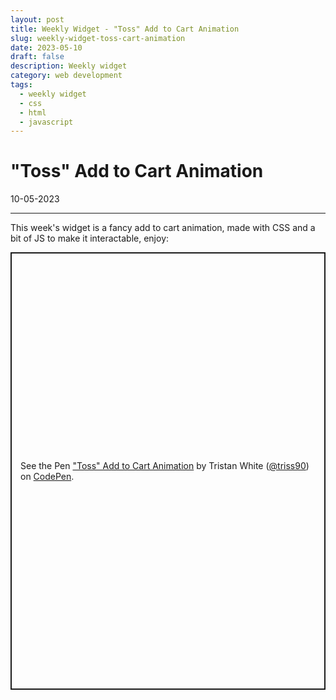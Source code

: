 ```yaml
---
layout: post
title: Weekly Widget - "Toss" Add to Cart Animation
slug: weekly-widget-toss-cart-animation
date: 2023-05-10
draft: false
description: Weekly widget
category: web development
tags:
  - weekly widget
  - css
  - html
  - javascript
---
```


# "Toss" Add to Cart Animation

<p class='timestamp'><time datetime='10-05-2023'>10-05-2023</time></p>
<hr>

This week's widget is a fancy add to cart animation, made with CSS and a bit of JS to make it interactable, enjoy:

<p class="codepen" data-height="800" data-default-tab="result" data-slug-hash="vYEPxLY" data-user="triss90" style="height: 700px; box-sizing: border-box; display: flex; align-items: center; justify-content: center; border: 2px solid; margin: 1em 0; padding: 1em;">
  <span>See the Pen <a href="https://codepen.io/triss90/pen/vYEPxLY">
  "Toss" Add to Cart Animation</a> by Tristan  White (<a href="https://codepen.io/triss90">@triss90</a>)
  on <a href="https://codepen.io">CodePen</a>.</span>
</p>
<script async src="https://cpwebassets.codepen.io/assets/embed/ei.js"></script>
